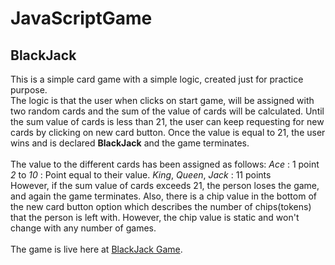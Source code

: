 # JavaScriptGame

## BlackJack

This is a simple card game with a simple logic, created just for practice purpose.<br>
The logic is that the user when clicks on start game, will be assigned with two random cards and the sum of the value of cards will be calculated. Until the sum value of cards is less than 21, the user can keep requesting for new cards by clicking on new card button. Once the value is equal to 21, the user wins and is declared **BlackJack** and the game terminates.<br>
<br>
The value to the different cards has been assigned as follows:
*Ace* : 1 point
*2* to *10* : Point equal to their value.
*King*, *Queen*, *Jack* : 11 points<br>
However, if the sum value of cards exceeds 21, the person loses the game, and again the game terminates. Also, there is a chip value in the bottom of the new card button option which describes the number of chips(tokens) that the person is left with. However, the chip value is static and won't change with any number of games.<br><br>
The game is live here at [BlackJack Game](https://adarsh2905.github.io/JavaScriptGame/). 
